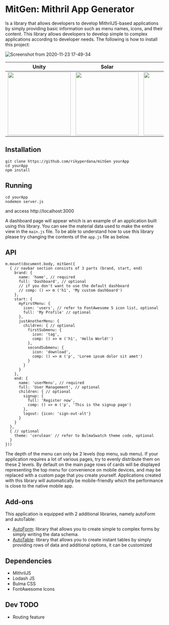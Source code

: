 # MitGen: Mithril App Generator

Is a library that allows developers to develop MithrilJS-based applications by simply providing basic information such as menu names, icons, and their content.
This library allows developers to develop simple to complex applications according to developer needs. The following is how to install this project:

![Screenshot from 2020-11-23 17-49-34](https://user-images.githubusercontent.com/11875540/99953746-4cc0d080-2db4-11eb-99af-cee36233a30b.png)

|Unity|Solar|Cerulean|
|-----|-----|--------|
|<img src="https://user-images.githubusercontent.com/11875540/99954319-1f285700-2db5-11eb-9ed3-eb51ba10a5f1.png" width="200">|<img src="https://user-images.githubusercontent.com/11875540/99954502-762e2c00-2db5-11eb-864f-5f6adde1590e.png"  width="200">|<img src="https://user-images.githubusercontent.com/11875540/99954400-41ba7000-2db5-11eb-9e7d-55618916a5ab.png" width="200">|

## Installation
```
git clone https://github.com/rikyperdana/mitGen yourApp
cd yourApp
npm install
```

## Running
```
cd yourApp
nodemon server.js
```
and access http://localhost:3000

A dashboard page will appear which is an example of an application built using this library. You can see the material data used to make the entire view in the 
`main.js` file. To be able to understand how to use this library please try changing the contents of the `app.js` file as below.

## API

```
m.mount(document.body, mitGen({
  { // navbar section consists of 3 parts (brand, start, end)
    brand: {
      name: 'home', // required
      full: 'Dashboard', // optional
      // if you don't want to use the default dashboard
      // comp: () => m ('h1', 'My custom dashboard')
    },
    start: {
      myFirstMenu: {
        icon: 'users', // refer to FontAwesome 5 icon list, optional
        full: 'My Profile' // optional
      },
      justAnotherMenu: {
        children: { // optional
          firstSubmenu: {
            icon: 'tag',
            comp: () => m ('h1', 'Hello World!')
          },
          secondSubmenu: {
            icon: 'download',
            comp: () => m ('p', 'Lorem ipsum dolor sit amet')
          }
        }
      }
    },
    end: {
      name: 'userMenu', // required
      full: 'User Management', // optional
      children: { // optional
        signup: {
          full: 'Register now',
          comp: () => m ('p', 'This is the signup page')
        },
        logout: {icon: 'sign-out-alt'}
      }
    }
  },
  { // optional
    theme: 'cerulean' // refer to BulmaSwatch theme code, optional
  }
}))
```

The depth of the menu can only be 2 levels (top menu, sub menu). If your application requires a lot of various pages, try to evenly distribute them on these 2 
levels. By default on the main page rows of cards will be displayed representing the top menu for convenience on mobile devices, and may be replaced with a 
custom page that you create yourself. Applications created with this library will automatically be mobile-friendly which the performance is close to the native 
mobile app.

## Add-ons
This application is equipped with 2 additional libraries, namely autoForm and autoTable:

- [AutoForm](https://github.com/rikyperdana/autoForm): library that allows you to create simple to complex forms by simply writing the data schema.
- [AutoTable](https://github.com/rikyperdana/autoTable): library that allows you to create instant tables by simply providing rows of data and additional 
options, it can be customized

## Dependencies
- MithrilJS
- Lodash JS
- Bulma CSS
- FontAwesome Icons

## Dev TODO
- Routing feature